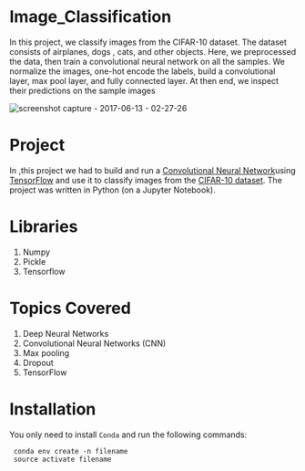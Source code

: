 # Image_Classification

In this project, we classify images from the CIFAR-10 dataset. The dataset consists of airplanes, dogs , cats, and other objects. Here, we preprocessed the data, then train a convolutional neural network on all the samples. We normalize the images, one-hot encode the labels, build a convolutional layer, max pool layer, and fully connected layer. At then end, we inspect their predictions on the sample images

![screenshot capture - 2017-06-13 - 02-27-26](https://user-images.githubusercontent.com/17912055/27054860-1beba9a4-4fe0-11e7-8a82-e7c55892ae4e.png)



# Project

In ,this project we had to build and run a [Convolutional Neural Network](https://en.wikipedia.org/wiki/Convolutional_neural_network)using [TensorFlow](https://www.tensorflow.org/) and use it to classify images from the [CIFAR-10 dataset](https://www.cs.toronto.edu/~kriz/cifar.html). The project was written in Python (on a Jupyter Notebook).


# Libraries

1. Numpy
2. Pickle 
3. Tensorflow


# Topics Covered

1. Deep Neural Networks
2. Convolutional Neural Networks (CNN)
3. Max pooling
4. Dropout
5. TensorFlow



# Installation
 
You only need to install `Conda` and run the following commands:

```
 conda env create -n filename
 source activate filename
```











